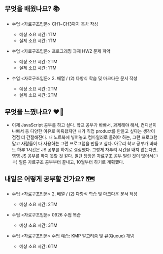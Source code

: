 ## 무엇을 배웠나요? 📚
- 수업 <자료구조입문> CH1~CH3까지 목차 작성
    - 예상 소요 시간: 1TM
    - 실제 소요 시간: 1TM

- 수업 <자료구조입문> 프로그래밍 과제 HW2 문제 파악
    - 예상 소요 시간: 2TM
    - 실제 소요 시간: 1TM

- 수업 <자료구조입문> 2. 배열 / (2) 다항식 학습 및 마크다운 문서 작성
    - 예상 소요 시간: 2TM
    - 실제 소요 시간: 2TM

## 무엇을 느꼈나요? ❤️‍🔥
- 이제 JavaScript 공부를 하고 싶다. 학교 공부가 바빠서, 과제해야 해서, 컨디션이 나빠서 등 다양한 이유로 미뤄왔지만 내가 직접 product를 만들고 싶다는 생각이 점점 더 간절해진다. 내 노트북에 넣어놓고 컴파일러로 돌려야 하는, 그런 프로그램 말고 사람들이 다 사용하는 그런 프로그램을 만들고 싶다. 아무리 학교 공부가 바빠도 하루 1시간은 JS 공부를 하기로 결심했다. 그렇게 자투리 시간을 내지 않는다면, 영영 JS 공부를 하지 못할 것 같다. 일단 당장은 자료구조 공부 밀린 것이 많아서(ㅋㅋ) 얼른 자료구조 공부부터 끝내고, 10월부터 하기로 계획했다.

## 내일은 어떻게 공부할 건가요? 🗺
- 수업 <자료구조입문> 2. 배열 / (2) 다항식 학습 및 마크다운 문서 작성
    - 예상 소요 시간: 2TM

- 수업 <자료구조입문> 0926 수업 복습
    - 예상 소요 시간: 3TM

- 수업 <자료구조입문> 수업 예습: KMP 알고리즘 및 큐(Queue) 개념
    - 예상 소요 시간: 6TM